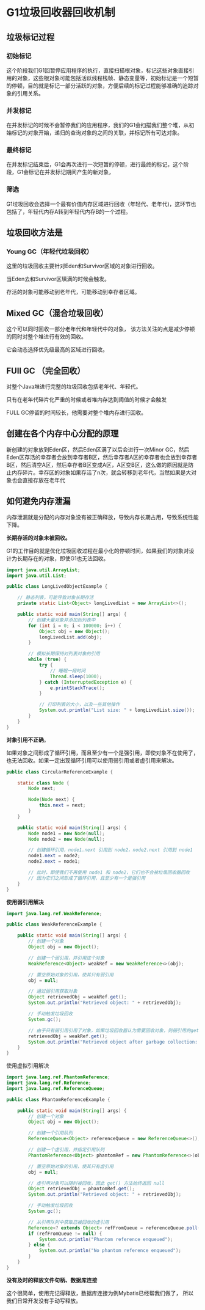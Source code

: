 # G1垃圾回收器回收机制

## 垃圾标记过程

### 初始标记

这个阶段我们G1回暂停应用程序的执行，直接扫描根对象，标记这些对象直接引用的对象，这些根对象可能包括活跃线程栈帧、静态变量等，初始标记是一个短暂的停顿，目的就是标记一部分活跃的对象，方便后续的标记过程能够准确的追踪对象的引用关系。

### 并发标记

在并发标记的时候不会暂停我们的应用程序，我们的G1会扫描我们整个堆，从初始标记的对象开始，递归的查询对象的之间的关联，并标记所有可达对象。

### 最终标记

在并发标记结束后，G1会再次进行一次短暂的停顿，进行最终的标记，这个阶段，G1会标记在并发标记期间产生的新对象，

### 筛选

G1垃圾回收会选择一个最有价值内存区域进行回收（年轻代、老年代)，这环节也包括了，年轻代内存A转到年轻代内存B的一个过程。

## 垃圾回收方法是

### Young GC（年轻代垃圾回收）

这里的垃圾回收主要针对Eden和Survivor区域的对象进行回收。

当Eden去和Survivor区填满的时候会触发。

存活的对象可能移动到老年代，可能移动到幸存者区域。

## Mixed GC（混合垃圾回收）

这个可以同时回收一部分老年代和年轻代中的对象， 该方法关注的点是减少停顿的同时对整个堆进行有效的回收。

它会动态选择优先级最高的区域进行回收。

## FUll GC （完全回收）

对整个Java堆进行完整的垃圾回收包括老年代、年轻代。

只有在老年代碎片化严重的时候或者堆内存达到阈值的时候才会触发

FULL GC停留的时间较长，他需要对整个堆内存进行回收。

## 创建在各个内存中心分配的原理

新创建的对象放到Eden区，然后Eden区满了以后会进行一次Minor GC，然后Eden区存活的幸存者会放到幸存者B区，然后幸存者A区的幸存者也会放到幸存者B区，然后清空A区，然后幸存者B区变成A区，A区变B区，这么做的原因就是防止内存碎片。幸存区的对象如果存活了n次，就会转移到老年代，当然如果是大对象也会直接存放在老年代

## 如何避免内存泄漏

内存泄漏就是分配的内存对象没有被正确释放，导致内存长期占用，导致系统性能下降。

**长期存活的对象未被回收。**

G1的工作目的就是优化垃圾回收过程在最小化的停顿时间，如果我们的对象对设计为长期存在的对象，即使G1也无法回收。

~~~java
import java.util.ArrayList;
import java.util.List;

public class LongLivedObjectExample {

    // 静态列表，可能导致对象长期存活
    private static List<Object> longLivedList = new ArrayList<>();

    public static void main(String[] args) {
        // 创建大量对象并添加到列表中
        for (int i = 0; i < 100000; i++) {
            Object obj = new Object();
            longLivedList.add(obj);
        }

        // 模拟长期保持对列表对象的引用
        while (true) {
            try {
                // 睡眠一段时间
                Thread.sleep(1000);
            } catch (InterruptedException e) {
                e.printStackTrace();
            }

            // 打印列表的大小，以及一些其他操作
            System.out.println("List size: " + longLivedList.size());
        }
    }
}

~~~



**对象引用不正确**。

如果对象之间形成了循环引用，而且至少有一个是强引用，即使对象不在使用了，也无法回收。如果一定出现循环引用可以使用弱引用或者虚引用来解决。

~~~java
public class CircularReferenceExample {

    static class Node {
        Node next;

        Node(Node next) {
            this.next = next;
        }
    }

    public static void main(String[] args) {
        Node node1 = new Node(null);
        Node node2 = new Node(null);

        // 创建循环引用，node1.next 引用到 node2，node2.next 引用到 node1
        node1.next = node2;
        node2.next = node1;

        // 此时，即使我们不再使用 node1 和 node2，它们也不会被垃圾回收器回收
        // 因为它们之间形成了循环引用，且至少有一个是强引用
    }
}

~~~

**使用弱引用解决**

~~~java
import java.lang.ref.WeakReference;

public class WeakReferenceExample {

    public static void main(String[] args) {
        // 创建一个对象
        Object obj = new Object();

        // 创建一个弱引用，并引用这个对象
        WeakReference<Object> weakRef = new WeakReference<>(obj);

        // 置空原始对象的引用，使其只有弱引用
        obj = null;

        // 通过弱引用获取对象
        Object retrievedObj = weakRef.get();
        System.out.println("Retrieved object: " + retrievedObj);

        // 手动触发垃圾回收
        System.gc();

        // 由于只有弱引用引用了对象，如果垃圾回收器认为需要回收对象，则弱引用的get()方法返回null
        retrievedObj = weakRef.get();
        System.out.println("Retrieved object after garbage collection: " + retrievedObj);
    }
}
~~~

使用虚拟引用解决

~~~java
import java.lang.ref.PhantomReference;
import java.lang.ref.Reference;
import java.lang.ref.ReferenceQueue;

public class PhantomReferenceExample {

    public static void main(String[] args) {
        // 创建一个对象
        Object obj = new Object();

        // 创建一个引用队列
        ReferenceQueue<Object> referenceQueue = new ReferenceQueue<>();

        // 创建一个虚引用，并指定引用队列
        PhantomReference<Object> phantomRef = new PhantomReference<>(obj, referenceQueue);

        // 置空原始对象的引用，使其只有虚引用
        obj = null;

        // 虚引用对象可以随时被回收，因此 get() 方法始终返回 null
        Object retrievedObj = phantomRef.get();
        System.out.println("Retrieved object: " + retrievedObj);

        // 手动触发垃圾回收
        System.gc();

        // 从引用队列中获取已被回收的虚引用
        Reference<? extends Object> refFromQueue = referenceQueue.poll();
        if (refFromQueue != null) {
            System.out.println("Phantom reference enqueued");
        } else {
            System.out.println("No phantom reference enqueued");
        }
    }
}
~~~

**没有及时的释放文件句柄、数据库连接**

这个很简单，使用完记得释放，数据库连接为例Mybatis已经帮我们做了， 所以我们日常开发没有手动写释放。